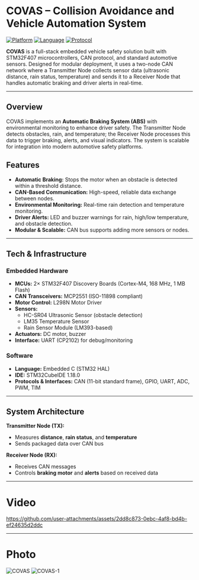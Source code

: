 # COVAS – Collision Avoidance and Vehicle Automation System
[![Platform](https://img.shields.io/badge/Platform-STM32F407-blue)](#)
[![Language](https://img.shields.io/badge/Language-Embedded%20C-green)](#)
[![Protocol](https://img.shields.io/badge/Protocol-CAN-orange)](#)

**COVAS** is a full-stack embedded vehicle safety solution built with STM32F407 microcontrollers, CAN protocol, and standard automotive sensors. Designed for modular deployment, it uses a two-node CAN network where a Transmitter Node collects sensor data (ultrasonic distance, rain status, temperature) and sends it to a Receiver Node that handles automatic braking and driver alerts in real-time.

---
## Overview

COVAS implements an **Automatic Braking System (ABS)** with environmental monitoring to enhance driver safety. The Transmitter Node detects obstacles, rain, and temperature; the Receiver Node processes this data to trigger braking, alerts, and visual indicators. The system is scalable for integration into modern automotive safety platforms.

## Features

- **Automatic Braking:** Stops the motor when an obstacle is detected within a threshold distance.
- **CAN-Based Communication:** High-speed, reliable data exchange between nodes.
- **Environmental Monitoring:** Real-time rain detection and temperature monitoring.
- **Driver Alerts:** LED and buzzer warnings for rain, high/low temperature, and obstacle detection.
- **Modular & Scalable:** CAN bus supports adding more sensors or nodes.

---

##  Tech & Infrastructure

### **Embedded Hardware**
- **MCUs:** 2× STM32F407 Discovery Boards (Cortex-M4, 168 MHz, 1 MB Flash)
- **CAN Transceivers:** MCP2551 (ISO-11898 compliant)
- **Motor Control:** L298N Motor Driver
- **Sensors:**
  - HC-SR04 Ultrasonic Sensor (obstacle detection)
  - LM35 Temperature Sensor
  - Rain Sensor Module (LM393-based)
- **Actuators:** DC motor, buzzer
- **Interface:** UART (CP2102) for debug/monitoring

### **Software**
- **Language:** Embedded C (STM32 HAL)
- **IDE:** STM32CubeIDE 1.18.0
- **Protocols & Interfaces:** CAN (11-bit standard frame), GPIO, UART, ADC, PWM, TIM

---
##  System Architecture

**Transmitter Node (TX):**
- Measures **distance**, **rain status**, and **temperature**
- Sends packaged data over CAN bus

**Receiver Node (RX):**
- Receives CAN messages
- Controls **braking motor** and **alerts** based on received data

---



# Video

https://github.com/user-attachments/assets/2dd8c873-0ebc-4af8-bd4b-ef24635d2ddc

---


# Photo
![COVAS](https://github.com/user-attachments/assets/cd1ded88-4478-42e4-b477-3780012d2ae3)
![COVAS-1](https://github.com/user-attachments/assets/0f05d4e4-977a-4a3d-ad8f-31c37a424af9)

